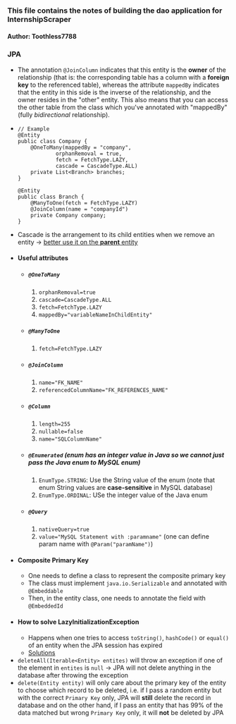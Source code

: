 ### This file contains the notes of building the dao application for InternshipScraper
#### Author: Toothless7788

### JPA
- The annotation ```@JoinColumn``` indicates that this entity is the **owner** of the relationship (that is: the corresponding table has a column with a **foreign key** to the referenced table), whereas the attribute ```mappedBy``` indicates that the entity in this side is the inverse of the relationship, and the owner resides in the "other" entity. This also means that you can access the other table from the class which you've annotated with "mappedBy" (fully *bidirectional* relationship). 
- 
    ```
    // Example
    @Entity
    public class Company {
        @OneToMany(mappedBy = "company",
                orphanRemoval = true,
                fetch = FetchType.LAZY,
                cascade = CascadeType.ALL)
        private List<Branch> branches;
    }

    @Entity
    public class Branch {
        @ManyToOne(fetch = FetchType.LAZY)
        @JoinColumn(name = "companyId")
        private Company company;
    }
    ```
- Cascade is the arrangement to its child entities when we remove an entity -> [better use it on the **parent** entity](https://stackoverflow.com/questions/13027214/what-is-the-meaning-of-the-cascadetype-all-for-a-manytoone-jpa-association)
- #### Useful attributes
    - ##### ```@OneToMany```
        1. ```orphanRemoval=true```
        2. ```cascade=CascadeType.ALL```
        3. ```fetch=FetchType.LAZY```
        4. ```mappedBy="variableNameInChildEntity"```
    - ##### ```@ManyToOne```
        1. ```fetch=FetchType.LAZY```
    - ##### ```@JoinColumn```
        1. ```name="FK_NAME"```
        2. ```referencedColumnName="FK_REFERENCES_NAME"```
    - ##### ```@Column```
        1. ```length=255```
        2. ```nullable=false```
        3. ```name="SQLColumnName"```
    - ##### ```@Enumerated``` (enum has an integer value in Java so we cannot just pass the Java enum to MySQL enum)
        1. ```EnumType.STRING```: Use the String value of the enum (note that enum String values are **case-sensitive** in MySQL database)
        2. ```EnumType.ORDINAL```: USe the integer value of the Java enum
    - ##### ```@Query```
        1. ```nativeQuery=true```
        2. ```value="MySQL Statement with :paramname"``` (one can define param name with ```@Param("paramName")```)
- #### Composite Primary Key
    - One needs to define a class to represent the composite primary key
    - The class must implement ```java.io.Serializable``` and annotated with ```@Embeddable```
    - Then, in the entity class, one needs to annotate the field with ```@EmbeddedId```
- #### How to solve LazyInitializationException
    - Happens when one tries to access ```toString()```, ```hashCode()``` or ```equal()``` of an entity when the JPA session has expired
    - [Solutions](https://stackoverflow.com/questions/2446590/how-to-correctly-implement-equals-hashcode-and-tostring-for-jpa-entities)
- ```deleteAll(Iterable<Entity> entites)``` will throw an exception if one of the element in ```entites``` is ```null``` -> JPA will not delete anything in the database after throwing the exception
- ```delete(Entity entity)``` will only care about the primary key of the entity to choose which record to be deleted, i.e. if I pass a random entity but with the correct ```Primary Key``` only, JPA will **still** delete the record in database and on the other hand, if I pass an entity that has 99% of the data matched but wrong ```Primary Key``` only, it will **not** be deleted by JPA